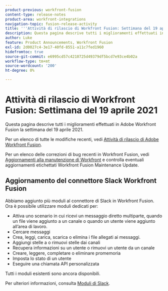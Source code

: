 ```yaml
---
product-previous: workfront-fusion
content-type: release-notes
product-area: workfront-integrations
navigation-topic: fusion-release-activity
title: '''Attività di rilascio di Workfront Fusion: Settimana del 19 aprile 2021"'
description: Questa pagina descrive tutti i miglioramenti effettuati in Adobe Workfront Fusion la settimana del 19 aprile 2021.
author: Luke
feature: Product Announcements, Workfront Fusion
exl-id: 2d0027c4-3e17-40fd-8551-a11c7fed1960
hidefromtoc: true
source-git-commit: e6995cd57c4210725d49379df5bcd7e93ce4b02a
workflow-type: tm+mt
source-wordcount: '200'
ht-degree: 0%

---
```


# Attività di rilascio di Workfront Fusion: Settimana del 19 aprile 2021

Questa pagina descrive tutti i miglioramenti effettuati in Adobe Workfront Fusion la settimana del 19 aprile 2021.

Per un elenco di tutte le modifiche recenti, vedi [Attività di rilascio di Adobe Workfront Fusion](../../../product-announcements/product-releases/fusion-release-activity/fusion-release-activity.md).

Per un elenco delle correzioni di bug recenti in Workfront Fusion, vedi [Aggiornamenti alla manutenzione di Workfront](https://experienceleague.adobe.com/docs/workfront-known-issues/releases/current-updates.html) e controlla eventuali aggiornamenti etichettati Workfront Fusion Maintenance Update.

## Aggiornamento del connettore Slack Workfront Fusion

Abbiamo aggiunto più moduli al connettore di Slack in Workfront Fusion. Ora è possibile utilizzare moduli dedicati per:

* Attiva uno scenario in cui ricevi un messaggio diretto multiparte, quando un file viene aggiunto a un canale o quando un utente viene aggiunto all’area di lavoro.
* Cercare messaggi
* Crea, leggi, carica, scarica o elimina i file allegati ai messaggi.
* Aggiungi stelle a o rimuovi stelle dai canali
* Recupera informazioni su un utente o rimuovi un utente da un canale
* Creare, leggere, completare o eliminare promemoria
* Imposta lo stato di un utente
* Eseguire una chiamata API personalizzata

Tutti i moduli esistenti sono ancora disponibili.

Per ulteriori informazioni, consulta [Moduli di Slack](../../../workfront-fusion/apps-and-their-modules/slack-modules.md).
